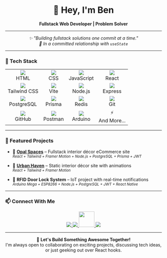 <!-- Profile Header -->
<h1 align="center">👋 Hey, I'm Ben</h1>
<p align="center">
  <b>Fullstack Web Developer | Problem Solver </b>
</p>

---

<p align="center">
  <i>✨ "Building fullstack solutions one commit at a time."<br/>
  💙 In a committed relationship with <code>useState</code></i>
</p>

---

### 🚀 Tech Stack

<table align="center">
  <tr>
    <td align="center"><img src="https://skillicons.dev/icons?i=html" /><br/>HTML</td>
    <td align="center"><img src="https://skillicons.dev/icons?i=css" /><br/>CSS</td>
    <td align="center"><img src="https://skillicons.dev/icons?i=js" /><br/>JavaScript</td>
    <td align="center"><img src="https://skillicons.dev/icons?i=react" /><br/>React</td>
  </tr>
  <tr>
    <td align="center"><img src="https://skillicons.dev/icons?i=tailwind" /><br/>Tailwind CSS</td>
    <td align="center"><img src="https://skillicons.dev/icons?i=vite" /><br/>Vite</td>
    <td align="center"><img src="https://skillicons.dev/icons?i=nodejs" /><br/>Node.js</td>
    <td align="center"><img src="https://skillicons.dev/icons?i=express" /><br/>Express</td>
  </tr>
  <tr>
    <td align="center"><img src="https://skillicons.dev/icons?i=postgres" /><br/>PostgreSQL</td>
    <td align="center"><img src="https://skillicons.dev/icons?i=prisma" /><br/>Prisma</td>
    <td align="center"><img src="https://skillicons.dev/icons?i=redis" /><br/>Redis</td>
    <td align="center"><img src="https://skillicons.dev/icons?i=git" /><br/>Git</td>
  </tr>
  <tr>
    <td align="center"><img src="https://skillicons.dev/icons?i=github" /><br/>GitHub</td>
    <td align="center"><img src="https://skillicons.dev/icons?i=postman" /><br/>Postman</td>
    <td align="center"><img src="https://skillicons.dev/icons?i=arduino" /><br/>Arduino</td>
    <td align="center">⚡ <br/>And More...</td>
  </tr>
</table>

---

### 📌 Featured Projects

- 🏡  <a href="https://opalspaces.vercel.app/" target="_blank"><b>Opal Spaces</b></a> – Fullstack interior décor eCommerce site  
  <sub><i>React + Tailwind + Framer Motion + Node.js + PostgreSQL + Prisma + JWT </i></sub>

- 🏡 <a href="https://urbanhavensite.vercel.app" target="_blank"><b>Urban Haven</b></a> – Static interior décor site with animations  
  <sub><i>React + Tailwind + Framer Motion</i></sub>

- 🔐 **RFID Door Lock System** – IoT project with real-time notifications  
  <sub><i>Arduino Mega + ESP8266 + Node.js + PostgreSQL + JWT + React Native </i></sub>

---

### 📫 Connect With Me

<p align="center">
  <a href="https://www.linkedin.com/in/ben-chigozie/" target="_blank">
    <img src="https://skillicons.dev/icons?i=linkedin" />
  </a>
  <a href="https://x.com/benchigozie_" target="_blank">
    <img src="https://skillicons.dev/icons?i=twitter" />
  </a>
  <a href="https://web.facebook.com/ben.chigozie.975424" target="_blank">
   <img src="https://cdn.jsdelivr.net/gh/devicons/devicon/icons/facebook/facebook-original.svg" width="50" />
  </a>
  <a href="https://www.instagram.com/bennchigozie/" target="_blank">
    <img src="https://skillicons.dev/icons?i=instagram" />
  </a>
</p>


---

<p align="center">
  💬 <b>Let's Build Something Awesome Together!</b><br/>
  I'm always open to collaborating on exciting projects, discussing tech ideas, or just geeking out over React hooks.
</p>
